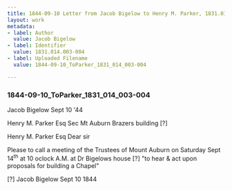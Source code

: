 ```yaml
---
title: 1844-09-10 Letter from Jacob Bigelow to Henry M. Parker, 1831.014.003-004
layout: work
metadata:
- label: Author
  value: Jacob Bigelow
- label: Identifier
  value: 1831.014.003-004
- label: Uploaded Filename
  value: 1844-09-10_ToParker_1831_014_003-004

---
```

<div class="pages">
<div id="page-1810927">
<h3><a name="page-1810927">1844-09-10_ToParker_1831_014_003-004</a></h3>
<div class="page-content">
<p>Jacob Bigelow<span class='line-break'> </span>Sept 10 '44</p>
<p>Henry M. Parker Esq<span class='line-break'> </span>Sec Mt Auburn<span class='line-break'> </span>Brazers building <span class='line-break'> </span>[?]</p>
<p>Henry M. Parker Esq<span class='line-break'> </span>Dear sir</p>
<p>Please to call a <span class='line-break'> </span>meeting of the Trustees<span class='line-break'> </span>of Mount Auburn on <span class='line-break'> </span>Saturday Sept 14<sup>th</sup> at <span class='line-break'> </span>10 oclock A.M. at Dr<span class='line-break'> </span>Bigelows house [?] <span class='line-break'> </span>"to hear &amp; act upon<span class='line-break'> </span>proposals for building a <span class='line-break'> </span>Chapel"</p>
<p>[?]<span class='line-break'> </span>Jacob Bigelow<span class='line-break'> </span>Sept 10 1844</p>
</div>
</div>
<br />
</div>
